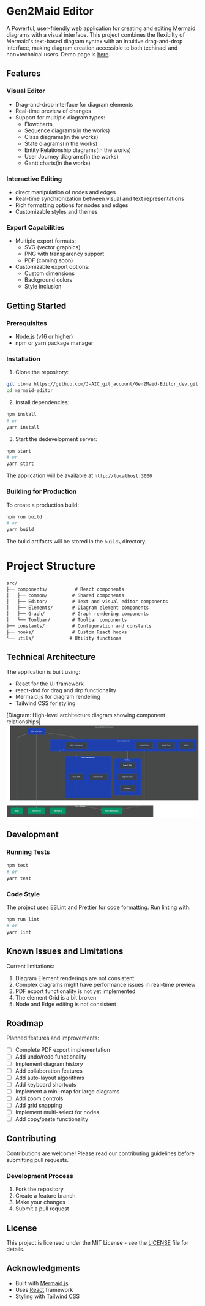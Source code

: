 # Gen2Maid Editor

A Powerful, user-friendly web application for creating and editing Mermaid diagrams with a visual interface. This project combines the flexibilty of Mermaid's text-based diagram syntax with an intuitive drag-and-drop interface, making diagram creation accessible to both techinacl and non=technical users. Demo page is [here](https://j-aic.github.io/Gen2Maid-Editor_dev/).

## Features 

### Visual Editor
- Drag-and-drop interface for diagram elements
- Real-time preview of changes
- Support for multiple diagram types:
    - Flowcharts
    - Sequence diagrams(in the works)
    - Class diagrams(in the works)
    - State diagrams(in the works)
    - Entity Relationship diagrams(in the works)
    - User Journey diagrams(in the works)
    - Gantt charts(in the works)

### Interactive Editing
- direct manipulation of nodes and edges
- Real-time synchronization between visual and text representations
- Rich formatting options for nodes and edges
- Customizable styles and themes

### Export Capabilities
- Multiple export formats:
    - SVG (vector graphics)
    - PNG with transparency support
    - PDF (coming soon)
- Customizable export options:
    - Custom dimensions
    - Background colors
    - Style inclusion

## Getting Started

### Prerequisites
- Node.js (v16 or higher)
- npm or yarn package manager

### Installation

1. Clone the repository:
```bash
git clone https://github.com/J-AIC_git_account/Gen2Maid-Editor_dev.git
cd mermaid-editor
```

2. Install dependencies:
```bash
npm install
# or 
yarn install
```

3. Start the dedevelopment server:
```bash
npm start
# or
yarn start
```

The application will be available at `http://localhost:3000`

### Building for Production

To create a production build:
```bash
npm run build
# or
yarn build
```

The build artifacts will be stored in the `build\` directory.

# Project Structure

```
src/
├── components/          # React components
│   ├── common/         # Shared components
│   ├── Editor/         # Text and visual editor components
│   ├── Elements/       # Diagram element components
│   ├── Graph/          # Graph rendering components
│   └── Toolbar/        # Toolbar components
├── constants/          # Configuration and constants
├── hooks/              # Custom React hooks
└── utils/             # Utility functions
```

## Technical Architecture

The application is built using:
- React for the UI framework
- react-dnd for drag and drp functionality
- Mermaid.js for diagram rendering
- Tailwind CSS for styling

[Diagram: High-level architecture diagram showing component relationships]
![alt text](Mermaid%20Project%20diagram.png)

## Development 

### Running Tests
```bash
npm test
# or
yarn test
```

### Code Style 
The project uses ESLint and Prettier for code formatting. Run linting with:
```bash
npm run lint
# or
yarn lint
```


## Known Issues and Limitations

Current limitations:
1. Diagram Element renderings are not consistent
2. Complex diagrams might have performance issues in real-time preview
3. PDF export functionality is not yet implemented
4. The element Grid is a bit broken
5. Node and Edge editing is not consistent

## Roadmap

Planned features and improvements:
- [ ] Complete PDF export implementation
- [ ] Add undo/redo functionality
- [ ] Implement diagram history
- [ ] Add collaboration features
- [ ] Add auto-layout algorithms
- [ ] Add keyboard shortcuts
- [ ] Implement a mini-map for large diagrams
- [ ] Add zoom controls
- [ ] Add grid snapping
- [ ] Implement multi-select for nodes
- [ ] Add copy/paste functionality

## Contributing

Contributions are welcome! Please read our contributing guidelines before submitting pull requests.

### Development Process
1. Fork the repository
2. Create a feature branch
3. Make your changes
4. Submit a pull request

## License

This project is licensed under the MIT License - see the [LICENSE](LICENSE) file for details.

## Acknowledgments

- Built with [Mermaid.js](https://mermaid-js.github.io/)
- Uses [React](https://reactjs.org/) framework
- Styling with [Tailwind CSS](https://tailwindcss.com/)
